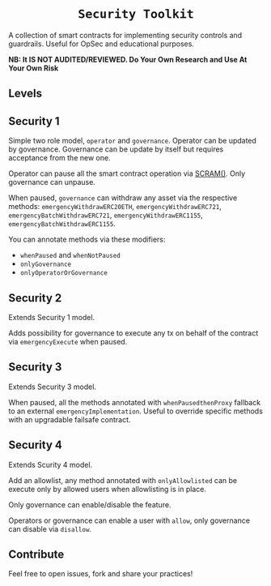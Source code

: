 <h1 align=center><code>Security Toolkit</code></h1>

A collection of smart contracts for implementing security controls and guardrails. Useful for OpSec and educational purposes.

**NB: It IS NOT AUDITED/REVIEWED. Do Your Own Research and Use At Your Own Risk**

## Levels

## Security 1

Simple two role model, `operator` and `governance`. Operator can be updated by governance. Governance can be update by itself but requires acceptance from the new one.

Operator can pause all the smart contract operation via [SCRAM()](https://en.wikipedia.org/wiki/Scram). Only governance can unpause.

When paused, `governance` can withdraw any asset via the respective methods: `emergencyWithdrawERC20ETH`, `emergencyWithdrawERC721`, `emergencyBatchWithdrawERC721`, `emergencyWithdrawERC1155`, `emergencyBatchWithdrawERC1155`.

You can annotate methods via these modifiers:
- `whenPaused` and `whenNotPaused`
- `onlyGovernance`
- `onlyOperatorOrGovernance`

## Security 2

Extends Security 1 model. 

Adds possibility for governance to execute any tx on behalf of the contract via `emergencyExecute` when paused.

## Security 3

Extends Security 3 model.

When paused, all the methods annotated with `whenPausedthenProxy` fallback to an external `emergencyImplementation`. Useful to override specific methods with an upgradable failsafe contract.

## Security 4

Extends Scurity 4 model.

Add an allowlist, any method annotated with `onlyAllowlisted` can be execute only by allowed users when allowlisting is in place.

Only governance can enable/disable the feature.

Operators or governance can enable a user with `allow`, only governance can disable via `disallow`.

## Contribute

Feel free to open issues, fork and share your practices!
